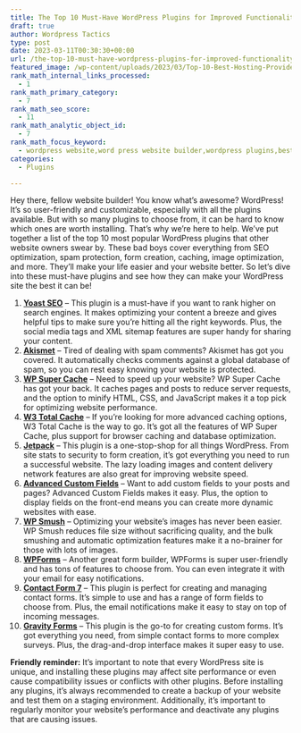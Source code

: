 ```yaml
---
title: The Top 10 Must-Have WordPress Plugins for Improved Functionality and Performance
draft: true
author: Wordpress Tactics
type: post
date: 2023-03-11T00:30:30+00:00
url: /the-top-10-must-have-wordpress-plugins-for-improved-functionality-and-performance/
featured_image: /wp-content/uploads/2023/03/Top-10-Best-Hosting-Providers-for-WordPress-2.png
rank_math_internal_links_processed:
  - 1
rank_math_primary_category:
  - 7
rank_math_seo_score:
  - 11
rank_math_analytic_object_id:
  - 7
rank_math_focus_keyword:
  - wordpress website,word press website builder,wordpress plugins,best wordpress plugins,website performance
categories:
  - Plugins

---
```

Hey there, fellow website builder! You know what&#8217;s awesome? WordPress! It&#8217;s so user-friendly and customizable, especially with all the plugins available. But with so many plugins to choose from, it can be hard to know which ones are worth installing. That&#8217;s why we&#8217;re here to help. We&#8217;ve put together a list of the top 10 most popular WordPress plugins that other website owners swear by. These bad boys cover everything from SEO optimization, spam protection, form creation, caching, image optimization, and more. They&#8217;ll make your life easier and your website better. So let&#8217;s dive into these must-have plugins and see how they can make your WordPress site the best it can be!

  1. **<a href="https://wordpress.org/plugins/wordpress-seo/" target="_blank" rel="noreferrer noopener">Yoast SEO</a>** &#8211; This plugin is a must-have if you want to rank higher on search engines. It makes optimizing your content a breeze and gives helpful tips to make sure you&#8217;re hitting all the right keywords. Plus, the social media tags and XML sitemap features are super handy for sharing your content.
  2. **<a href="https://wordpress.org/plugins/akismet/" target="_blank" rel="noreferrer noopener">Akismet</a>** &#8211; Tired of dealing with spam comments? Akismet has got you covered. It automatically checks comments against a global database of spam, so you can rest easy knowing your website is protected.
  3. **<a href="https://wordpress.org/plugins/wp-super-cache/" target="_blank" data-type="URL" data-id="https://wordpress.org/plugins/wp-super-cache/" rel="noreferrer noopener">WP Super Cache</a>** &#8211; Need to speed up your website? WP Super Cache has got your back. It caches pages and posts to reduce server requests, and the option to minify HTML, CSS, and JavaScript makes it a top pick for optimizing website performance.
  4. **<a href="https://wordpress.org/plugins/w3-total-cache/" target="_blank" rel="noreferrer noopener">W3 Total Cache</a>** &#8211; If you&#8217;re looking for more advanced caching options, W3 Total Cache is the way to go. It&#8217;s got all the features of WP Super Cache, plus support for browser caching and database optimization.
  5. **<a href="https://wordpress.org/plugins/jetpack/" target="_blank" rel="noreferrer noopener">Jetpack</a>** &#8211; This plugin is a one-stop-shop for all things WordPress. From site stats to security to form creation, it&#8217;s got everything you need to run a successful website. The lazy loading images and content delivery network features are also great for improving website speed.
  6. **<a href="https://wordpress.org/plugins/advanced-custom-fields/" target="_blank" rel="noreferrer noopener">Advanced Custom Fields</a>** &#8211; Want to add custom fields to your posts and pages? Advanced Custom Fields makes it easy. Plus, the option to display fields on the front-end means you can create more dynamic websites with ease.
  7. **<a href="https://wordpress.org/plugins/wp-smushit/" target="_blank" rel="noreferrer noopener">WP Smush</a>** &#8211; Optimizing your website&#8217;s images has never been easier. WP Smush reduces file size without sacrificing quality, and the bulk smushing and automatic optimization features make it a no-brainer for those with lots of images.
  8. **<a href="https://wordpress.org/plugins/wpforms-lite/" target="_blank" rel="noreferrer noopener">WPForms</a>** &#8211; Another great form builder, WPForms is super user-friendly and has tons of features to choose from. You can even integrate it with your email for easy notifications.
  9. **<a href="https://wordpress.org/plugins/contact-form-7/" target="_blank" rel="noreferrer noopener">Contact Form 7</a>** &#8211; This plugin is perfect for creating and managing contact forms. It&#8217;s simple to use and has a range of form fields to choose from. Plus, the email notifications make it easy to stay on top of incoming messages.
 10. **<a href="https://www.gravityforms.com/" target="_blank" rel="noreferrer noopener">Gravity Forms</a>** &#8211; This plugin is the go-to for creating custom forms. It&#8217;s got everything you need, from simple contact forms to more complex surveys. Plus, the drag-and-drop interface makes it super easy to use.

**Friendly reminder:** It&#8217;s important to note that every WordPress site is unique, and installing these plugins may affect site performance or even cause compatibility issues or conflicts with other plugins. Before installing any plugins, it&#8217;s always recommended to create a backup of your website and test them on a staging environment. Additionally, it&#8217;s important to regularly monitor your website&#8217;s performance and deactivate any plugins that are causing issues.